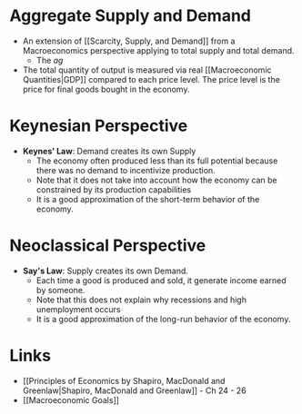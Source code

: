 # Aggregate Supply and Demand 
* An extension of [[Scarcity, Supply, and Demand]] from a Macroeconomics perspective applying to total supply and total demand. 
	* The *ag*
* The total quantity of output is measured via real [[Macroeconomic Quantities|GDP]] compared to each price level.  The price level is the price for final goods bought in the economy. 

# Keynesian Perspective 
* **Keynes' Law**: Demand creates its own Supply 
	* The economy often produced less than its full potential because there was no demand to incentivize production.
	* Note that it does not take into account how the economy can be constrained by its production capabilities
	* It is a good approximation of the short-term behavior of the economy.

# Neoclassical Perspective
* **Say's Law**: Supply creates its own Demand.
	* Each time a good is produced and sold, it generate income earned by someone.
	* Note that this does not explain why recessions and high unemployment occurs
	* It is a good approximation of the long-run behavior of the economy.

# Links 
* [[Principles of Economics by Shapiro, MacDonald and Greenlaw|Shapiro, MacDonald and Greenlaw]] - Ch 24 - 26
* [[Macroeconomic Goals]]